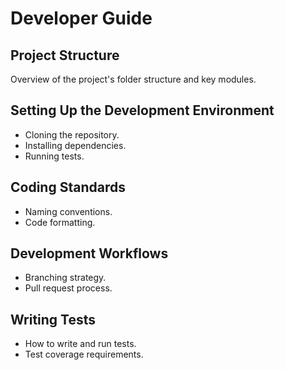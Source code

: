 # Developer Guide

## Project Structure

Overview of the project's folder structure and key modules.

## Setting Up the Development Environment

- Cloning the repository.
- Installing dependencies.
- Running tests.

## Coding Standards

- Naming conventions.
- Code formatting.

## Development Workflows

- Branching strategy.
- Pull request process.

## Writing Tests

- How to write and run tests.
- Test coverage requirements.

